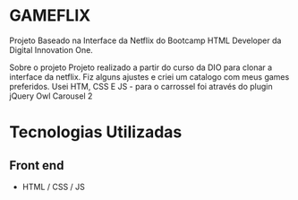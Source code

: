 # GAMEFLIX
Projeto Baseado na Interface da Netflix do Bootcamp HTML Developer da Digital Innovation One.

Sobre o projeto
Projeto realizado a partir do curso da DIO para clonar a interface da netflix. Fiz alguns ajustes e criei um catalogo com meus games preferidos. Usei HTM, CSS E JS - para o carrossel foi através do plugin jQuery Owl Carousel 2 


# Tecnologias Utilizadas


## Front end
- HTML / CSS / JS 

